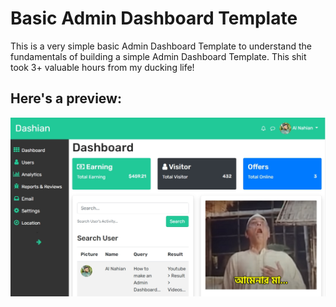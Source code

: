 # Basic Admin Dashboard Template
This is a very simple basic Admin Dashboard Template to understand the fundamentals of building a simple Admin Dashboard Template.
This shit took 3+ valuable hours from my ducking life!

## Here's a preview:
![preview](https://github.com/alnahian2003/basic-admin-dashboard/blob/master/preview.jpg)

